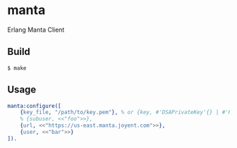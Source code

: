 manta
=====

Erlang Manta Client

Build
-----

    $ make

Usage
-----

```erlang
manta:configure([
	{key_file, "/path/to/key.pem"}, % or {key, #'DSAPrivateKey'{} | #'RSAPrivateKey'{}}
	% {subuser, <<"foo">>},
	{url, <<"https://us-east.manta.joyent.com">>},
	{user, <<"bar">>}
]).
```
